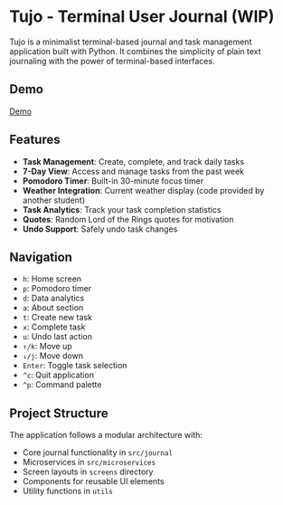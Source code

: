 # Tujo - Terminal User Journal (WIP)

Tujo is a minimalist terminal-based journal and task management application built with Python. It combines the simplicity of plain text journaling with the power of terminal-based interfaces.

## Demo

[Demo](https://github.com/user-attachments/assets/b6f2aad7-1aa5-437a-98bb-9d9ff78b3c4a)

## Features

- **Task Management**: Create, complete, and track daily tasks
- **7-Day View**: Access and manage tasks from the past week
- **Pomodoro Timer**: Built-in 30-minute focus timer
- **Weather Integration**: Current weather display (code provided by another student)
- **Task Analytics**: Track your task completion statistics
- **Quotes**: Random Lord of the Rings quotes for motivation
- **Undo Support**: Safely undo task changes

## Navigation

- `h`: Home screen
- `p`: Pomodoro timer
- `d`: Data analytics
- `a`: About section
- `t`: Create new task
- `x`: Complete task
- `u`: Undo last action
- `↑/k`: Move up
- `↓/j`: Move down
- `Enter`: Toggle task selection
- `^c`: Quit application
- `^p`: Command palette

## Project Structure

The application follows a modular architecture with:
- Core journal functionality in `src/journal`
- Microservices in `src/microservices`
- Screen layouts in `screens` directory
- Components for reusable UI elements
- Utility functions in `utils`
